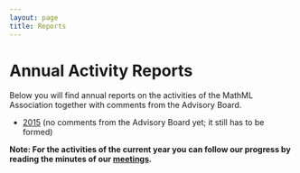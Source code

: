 ```yaml
---
layout: page
title: Reports
---
```


# Annual Activity Reports

Below you will find annual reports on the activities of the MathML Association
together with comments from the Advisory Board.
* [2015](2015.md) (no comments from the Advisory Board yet; it still has to be formed)

**Note: For the activities of the current year you can follow our progress by reading
  the minutes of our [meetings](/meetings/meetings.html).**
